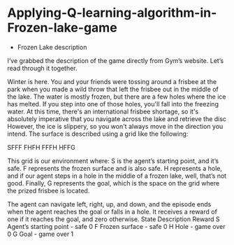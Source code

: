# Applying-Q-learning-algorithm-in-Frozen-lake-game
* Frozen Lake description

I’ve grabbed the description of the game directly from Gym’s website. Let’s read through it together.

Winter is here. You and your friends were tossing around a frisbee at the park when you made a wild throw that left the frisbee out in the middle of the lake.
The water is mostly frozen, but there are a few holes where the ice has melted.
If you step into one of those holes, you'll fall into the freezing water.
At this time, there's an international frisbee shortage, so it's absolutely imperative that you navigate across the lake and retrieve the disc
However, the ice is slippery, so you won't always move in the direction you intend. The surface is described using a grid like the following:

SFFF
FHFH
FFFH
HFFG

This grid is our environment where:
S is the agent’s starting point, and it’s safe.
F represents the frozen surface and is also safe.
H represents a hole, and if our agent steps in a hole in the middle of a frozen lake, well, that’s not good.
Finally, G represents the goal, which is the space on the grid where the prized frisbee is located.

The agent can navigate left, right, up, and down, and the episode ends when the agent reaches the goal or falls in a hole. It receives a reward of one if it reaches the goal, and zero otherwise.
State 	Description 	           Reward
S 	Agent’s starting point - safe 	0
F 	Frozen surface - safe 	        0
H 	Hole - game over 	              0
G 	Goal - game over 	              1 
